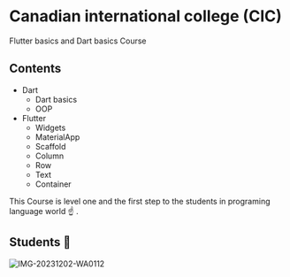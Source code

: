 # Canadian international college (CIC)

Flutter basics and Dart basics Course 

## Contents
* Dart 
  * Dart basics
  * OOP
* Flutter 
  * Widgets
  * MaterialApp
  * Scaffold
  * Column
  * Row
  * Text
  * Container
    
This Course is level one and the first step to the students in programing language world ☝️ .

## Students 🥰 
![IMG-20231202-WA0112](https://github.com/shadymohamed532001/CIC-Courses/assets/126605393/c3c67cb5-9f94-41ce-b02e-3f6154a95ff3)
